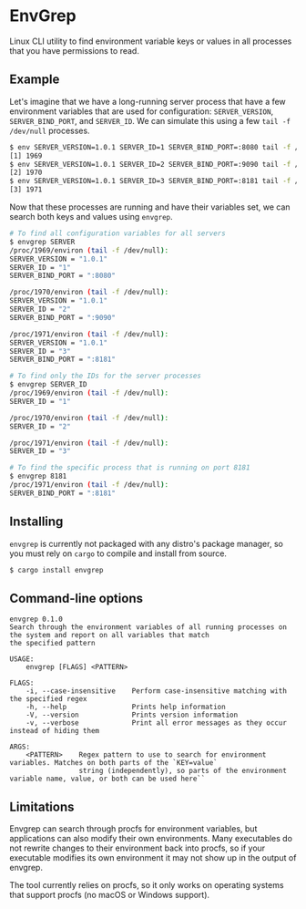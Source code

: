 # EnvGrep

Linux CLI utility to find environment variable keys or values in all processes
that you have permissions to read.

## Example

Let's imagine that we have a long-running server process that have a few
environment variables that are used for configuration: `SERVER_VERSION`,
`SERVER_BIND_PORT`, and `SERVER_ID`. We can simulate this using a few `tail -f
/dev/null` processes.

```bash
$ env SERVER_VERSION=1.0.1 SERVER_ID=1 SERVER_BIND_PORT=:8080 tail -f /dev/null &
[1] 1969
$ env SERVER_VERSION=1.0.1 SERVER_ID=2 SERVER_BIND_PORT=:9090 tail -f /dev/null &
[2] 1970
$ env SERVER_VERSION=1.0.1 SERVER_ID=3 SERVER_BIND_PORT=:8181 tail -f /dev/null &
[3] 1971
```

Now that these processes are running and have their variables set, we can search
both keys and values using `envgrep`.

```bash
# To find all configuration variables for all servers
$ envgrep SERVER
/proc/1969/environ (tail -f /dev/null):
SERVER_VERSION = "1.0.1"
SERVER_ID = "1"
SERVER_BIND_PORT = ":8080"

/proc/1970/environ (tail -f /dev/null):
SERVER_VERSION = "1.0.1"
SERVER_ID = "2"
SERVER_BIND_PORT = ":9090"

/proc/1971/environ (tail -f /dev/null):
SERVER_VERSION = "1.0.1"
SERVER_ID = "3"
SERVER_BIND_PORT = ":8181"

# To find only the IDs for the server processes
$ envgrep SERVER_ID
/proc/1969/environ (tail -f /dev/null):
SERVER_ID = "1"

/proc/1970/environ (tail -f /dev/null):
SERVER_ID = "2"

/proc/1971/environ (tail -f /dev/null):
SERVER_ID = "3"

# To find the specific process that is running on port 8181
$ envgrep 8181
/proc/1971/environ (tail -f /dev/null):
SERVER_BIND_PORT = ":8181"
```

## Installing

`envgrep` is currently not packaged with any distro's package manager, so you
must rely on `cargo` to compile and install from source.

```bash
$ cargo install envgrep
```

## Command-line options

```
envgrep 0.1.0
Search through the environment variables of all running processes on the system and report on all variables that match
the specified pattern

USAGE:
    envgrep [FLAGS] <PATTERN>

FLAGS:
    -i, --case-insensitive    Perform case-insensitive matching with the specified regex
    -h, --help                Prints help information
    -V, --version             Prints version information
    -v, --verbose             Print all error messages as they occur instead of hiding them

ARGS:
    <PATTERN>    Regex pattern to use to search for environment variables. Matches on both parts of the `KEY=value`
                 string (independently), so parts of the environment variable name, value, or both can be used here``
```

## Limitations

Envgrep can search through procfs for environment variables, but applications
can also modify their own environments. Many executables do not rewrite changes
to their environment back into procfs, so if your executable modifies its own
environment it may not show up in the output of envgrep.

The tool currently relies on procfs, so it only works on operating systems that
support procfs (no macOS or Windows support).
